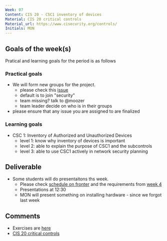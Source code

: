 ```yaml
---
Week: 07
Content: CIS 20 - CSC1 inventory of devices
Material: CIS 20 critical controls
Material_url: https://www.cisecurity.org/controls/
Initials: MON
---
```


## Goals of the week(s)
Pratical and learning goals for the period is as follows

### Practical goals
* We will form new groups for the project.
  * please check this [issue](https://gitlab.com/ITT-17A/18S_ITS/issues/64)
  * default is to join "security"
  * team missing? talk to @moozer
  * team leader decide on who is in their groups
* please ensure that any issue you are assigned to are finalized

### Learning goals
* CSC 1: Inventory of Authorized and Unauthorized Devices
  * level 1: know why inventory of devices is important
  * level 2: able to explain the purpose of CSC1 and the subcontrols
  * level 3: able to use CSC1 actively in network security planning

## Deliverable
* Some students will do presentaitons ths week.
    * Please check [schedule on fronter](https://fronter.com/eal/links/files.phtml/1261825527$31048836$/2nd+Semester/IT+Security/ITT2+ITS+presentations.pdf)  and the requirements from [week 4](ww04-introduction.md)
    * Presentations at 12:30
    * MON will present something on installing hardware - since we forgot last week

## Comments
* Exercises are [here](../materials/ww07-exercises.md)
* [CIS 20 critical controls](https://www.cisecurity.org/controls/)

